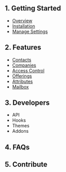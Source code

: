 ## 1. Getting Started

- [Overview](/getting-started/overview)
- [Installation](/getting-started/installation)
- [Manage Settings](/getting-started/settings)

## 2. Features

- [Contacts](/features/contacts)
- [Companies](/features/companies)
- [Access Control](/features/acl)
- [Offerings](/features/offerings)
- [Attributes](/features/attributes)
- [Mailbox](/features/mailbox)

## 3. Developers

- API
- Hooks
- Themes
- Addons

## 4. FAQs

## 5. Contribute
